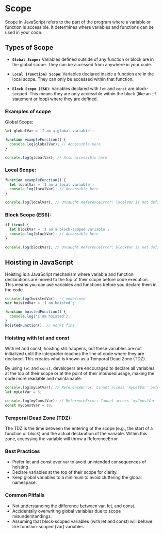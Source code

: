 # Scope

Scope in JavaScript refers to the part of the program where a variable or function is accessible. It determines where variables and functions can be used in your code.

## Types of Scope

- **`Global Scope:`** Variables defined outside of any function or block are in the global scope. They can be accessed from anywhere in your code.

- **`Local (Function) Scope`**: Variables declared inside a function are in the local scope. They can only be accessed within that function.

- **`Block Scope (ES6)`**: Variables declared with `let` and `const` are block-scoped. This means they are only accessible within the block (like an `if` statement or loop) where they are defined.

### Examples of scope

Global Scope:

```js
let globalVar = 'I am a global variable';

function exampleFunction() {
  console.log(globalVar); // Accessible here
}

console.log(globalVar); // Also accessible here

```

### Local Scope:

```js
function exampleFunction() {
  let localVar = 'I am a local variable';
  console.log(localVar); // Accessible here
}

console.log(localVar); // Uncaught ReferenceError: localVar is not defined

```

### Block Scope (ES6):

```js
if (true) {
  let blockVar = 'I am a block-scoped variable';
  console.log(blockVar); // Accessible here
}

console.log(blockVar); // Uncaught ReferenceError: blockVar is not defined
```


## Hoisting in JavaScript

Hoisting is a JavaScript mechanism where variable and function declarations are moved to the top of their scope before code execution. This means you can use variables and functions before you declare them in the code.

```js
console.log(hoistedVar); // undefined
var hoistedVar = 'I am hoisted';

function hoistedFunction() {
  console.log('I am hoisted');
}
hoistedFunction(); // Works fine
```


### Hoisting with let and const
With let and const, hoisting still happens, but these variables are not initialized until the interpreter reaches the line of code where they are declared. This creates what is known as a Temporal Dead Zone (TDZ).

By using `let` and `const`, developers are encouraged to declare all variables at the top of their scope or at the point of their intended usage, making the code more readable and maintainable.

```js
console.log(myLetVar); // ReferenceError: Cannot access 'myLetVar' before initialization
let myLetVar = 5;

console.log(myConstVar); // ReferenceError: Cannot access 'myConstVar' before initialization
const myConstVar = 10;

```

### Temporal Dead Zone (TDZ):
The TDZ is the time between the entering of the scope (e.g., the start of a function or block) and the actual declaration of the variable. Within this zone, accessing the variable will throw a ReferenceError.

### Best Practices

- Prefer let and const over var to avoid unintended consequences of hoisting.
- Declare variables at the top of their scope for clarity.
- Keep global variables to a minimum to avoid cluttering the global namespace.

### Common Pitfalls

- Not understanding the difference between var, let, and const.
- Accidentally overwriting global variables due to scope misunderstandings.
- Assuming that block-scoped variables (with let and const) will behave like function-scoped (var) variables.
